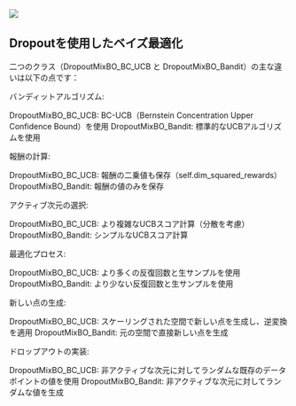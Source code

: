 <img src="https://img.shields.io/badge/-Python-3776AB.svg?logo=python&style=flat-square">


## Dropoutを使用したベイズ最適化

二つのクラス（DropoutMixBO_BC_UCB と DropoutMixBO_Bandit）の主な違いは以下の点です：

バンディットアルゴリズム:

DropoutMixBO_BC_UCB: BC-UCB（Bernstein Concentration Upper Confidence Bound）を使用
DropoutMixBO_Bandit: 標準的なUCBアルゴリズムを使用


報酬の計算:

DropoutMixBO_BC_UCB: 報酬の二乗値も保存（self.dim_squared_rewards）
DropoutMixBO_Bandit: 報酬の値のみを保存


アクティブ次元の選択:

DropoutMixBO_BC_UCB: より複雑なUCBスコア計算（分散を考慮）
DropoutMixBO_Bandit: シンプルなUCBスコア計算


最適化プロセス:

DropoutMixBO_BC_UCB: より多くの反復回数と生サンプルを使用
DropoutMixBO_Bandit: より少ない反復回数と生サンプルを使用


新しい点の生成:

DropoutMixBO_BC_UCB: スケーリングされた空間で新しい点を生成し、逆変換を適用
DropoutMixBO_Bandit: 元の空間で直接新しい点を生成


ドロップアウトの実装:

DropoutMixBO_BC_UCB: 非アクティブな次元に対してランダムな既存のデータポイントの値を使用
DropoutMixBO_Bandit: 非アクティブな次元に対してランダムな値を生成
